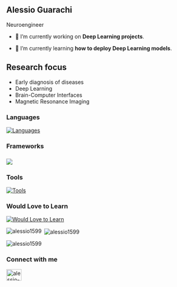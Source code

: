 
<!--
**Alessio1599/Alessio1599** is a ✨ _special_ ✨ repository because its `README.md` (this file) appears on your GitHub profile.

Here are some ideas to get you started:

- 🔭 I’m currently working on ...
- 🌱 I’m currently learning ...
- 👯 I’m looking to collaborate on ...
- 🤔 I’m looking for help with ...
- 💬 Ask me about ...
- 📫 How to reach me: ...
- ⚡ Fun fact: ...
-->


## Alessio Guarachi

Neuroengineer

- 🔭 I’m currently working on **Deep Learning projects**.

- 🌱 I’m currently learning **how to deploy Deep Learning models**.

## Research focus
- Early diagnosis of diseases
- Deep Learning
- Brain-Computer Interfaces
- Magnetic Resonance Imaging


<h3 align="left">Languages</h3>
<p align="left">
  <a href="https://skillicons.dev">
    <img src="https://skillicons.dev/icons?i=python,matlab,c &perline=8" alt="Languages" />
  </a>
</p>



  <h3>Frameworks <h3/>

  <a href="https://skillicons.dev">
    <img src="https://skillicons.dev/icons?i=tensorflow,pytorch,&perline=6" />
  </a>

<h3 align="left">Tools </h3>
<p align="left">
  <a href="https://skillicons.dev">
    <img src="https://skillicons.dev/icons?i=git,arduino,vscode&perline=6" alt="Tools" />
  </a>
</p>



<h3 align="left">Would Love to Learn</h3>
<p align="left">
  <a href="https://skillicons.dev">
    <img src="https://skillicons.dev/icons?i=docker,azure,aws&perline=6" alt="Would Love to Learn" />
  </a>
</p>


<!--
<h3 align="left">Languages</h3>
<p align="left">
  <a href="https://www.cprogramming.com/" target="_blank" rel="noreferrer">
    <img src="https://raw.githubusercontent.com/devicons/devicon/master/icons/c/c-original.svg" alt="C" width="40" height="40"/>
  </a>
  <a href="https://www.python.org" target="_blank" rel="noreferrer">
    <img src="https://raw.githubusercontent.com/devicons/devicon/master/icons/python/python-original.svg" alt="Python" width="40" height="40"/>
  </a>
  <a href="https://www.mathworks.com/products/matlab.html" target="_blank" rel="noreferrer">
    <img src="https://upload.wikimedia.org/wikipedia/commons/2/21/Matlab_Logo.png" alt="MATLAB" width="40" height="40"/>
  </a>
</p>


<h3 align="left">Frameworks</h3>
<p align="left">
  <a href="https://pytorch.org/" target="_blank" rel="noreferrer">
    <img src="https://www.vectorlogo.zone/logos/pytorch/pytorch-icon.svg" alt="PyTorch" width="40" height="40"/>
  </a>
  <a href="https://www.tensorflow.org" target="_blank" rel="noreferrer">
    <img src="https://www.vectorlogo.zone/logos/tensorflow/tensorflow-icon.svg" alt="TensorFlow" width="40" height="40"/>
  </a>
</p>


<h3 align="left">Tools</h3>
<p align="left">
  <a href="https://www.arduino.cc/" target="_blank" rel="noreferrer">
    <img src="https://cdn.worldvectorlogo.com/logos/arduino-1.svg" alt="Arduino" width="40" height="40"/>
  </a>
  <a href="https://git-scm.com/" target="_blank" rel="noreferrer">
    <img src="https://www.vectorlogo.zone/logos/git-scm/git-scm-icon.svg" alt="Git" width="40" height="40"/>
  </a>
  <a href="https://wandb.ai/" target="_blank" rel="noreferrer">
    <img src="https://raw.githubusercontent.com/wandb/assets/main/wandb.svg" alt="Weights & Biases" width="40" height="40"/>
  </a>
</p>

<h3 align="left">Would Love to Learn</h3>
<p align="left">
  <a href="https://azure.microsoft.com/en-us/" target="_blank" rel="noreferrer">
    <img src="https://www.vectorlogo.zone/logos/microsoft_azure/microsoft_azure-icon.svg" alt="Azure" width="40" height="40"/>
  </a>
  <a href="https://www.docker.com/" target="_blank" rel="noreferrer">
    <img src="https://raw.githubusercontent.com/devicons/devicon/master/icons/docker/docker-original.svg" alt="Docker" width="40" height="40"/>
  </a>
</p>
-->

<p><img align="left" src="https://github-readme-stats.vercel.app/api/top-langs?username=alessio1599&show_icons=true&locale=en&layout=compact" alt="alessio1599" /></p>

<p>&nbsp;<img align="center" src="https://github-readme-stats.vercel.app/api?username=alessio1599&show_icons=true&locale=en" alt="alessio1599" /></p>

<p><img align="center" src="https://github-readme-streak-stats.herokuapp.com/?user=alessio1599&" alt="alessio1599" /></p>


<h3 align="left">Connect with me</h3>
<p align="left">
<a href="https://linkedin.com/in/alessio-guarachi" target="blank"><img align="center" src="https://raw.githubusercontent.com/rahuldkjain/github-profile-readme-generator/master/src/images/icons/Social/linked-in-alt.svg" alt="alessio-guarachi" height="30" width="40" /></a>
</p>
